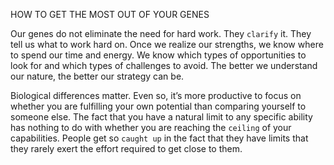 HOW TO GET THE MOST OUT OF YOUR GENES

Our genes do not eliminate the need for hard work. They `clarify` it.
They tell us what to work hard on. Once we realize our strengths, we
know where to spend our time and energy. We know which types of
opportunities to look for and which types of challenges to avoid. The
better we understand our nature, the better our strategy can be.

Biological differences matter. Even so, it’s more productive to focus
on whether you are fulfilling your own potential than comparing
yourself to someone else. The fact that you have a natural limit to any
specific ability has nothing to do with whether you are reaching the
`ceiling` of your capabilities. People get so `caught up` in the fact that they
have limits that they rarely exert the effort required to get close to
them.